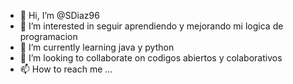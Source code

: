 - 👋 Hi, I’m @SDiaz96
- 👀 I’m interested in seguir aprendiendo y mejorando mi logica de programacion
- 🌱 I’m currently learning  java y python
- 💞️ I’m looking to collaborate on  codigos abiertos y colaborativos
- 📫 How to reach me ...

<!---
SDiaz96/SDiaz96 is a ✨ special ✨ repository because its `README.md` (this file) appears on your GitHub profile.
You can click the Preview link to take a look at your changes.
--->
